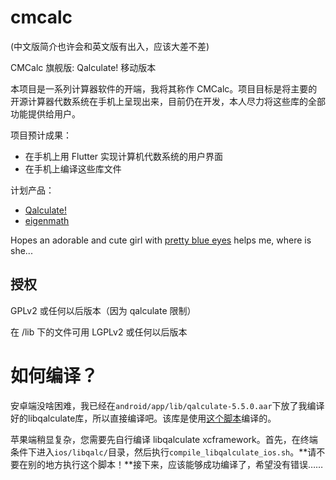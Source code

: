 # cmcalc

(中文版简介也许会和英文版有出入，应该大差不差)

CMCalc 旗舰版: Qalculate! 移动版本

本项目是一系列计算器软件的开端，我将其称作 CMCalc。项目目标是将主要的开源计算器代数系统在手机上呈现出来，目前仍在开发，本人尽力将这些库的全部功能提供给用户。

项目预计成果：
- 在手机上用 Flutter 实现计算机代数系统的用户界面
- 在手机上编译这些库文件

计划产品：
- [Qalculate!](http://qalculate.github.io/)
- [eigenmath](https://georgeweigt.github.io/)

Hopes an adorable and cute girl with [pretty blue eyes](https://www.youtube.com/watch?v=r1of21efNtk)
helps me, where is she...

## 授权

GPLv2 或任何以后版本（因为 qalculate 限制）

在 /lib 下的文件可用 LGPLv2 或任何以后版本

# 如何编译？

安卓端没啥困难，我已经在`android/app/lib/qalculate-5.5.0.aar`下放了我编译好的libqalculate库，所以直接编译吧。该库是使用[这个脚本](https://github.com/BenderBlog/libqalculate-android)编译的。

苹果端稍显复杂，您需要先自行编译 libqalculate xcframework。首先，在终端条件下进入`ios/libqalc/`目录，然后执行`compile_libqalculate_ios.sh`。**请不要在别的地方执行这个脚本！**接下来，应该能够成功编译了，希望没有错误……